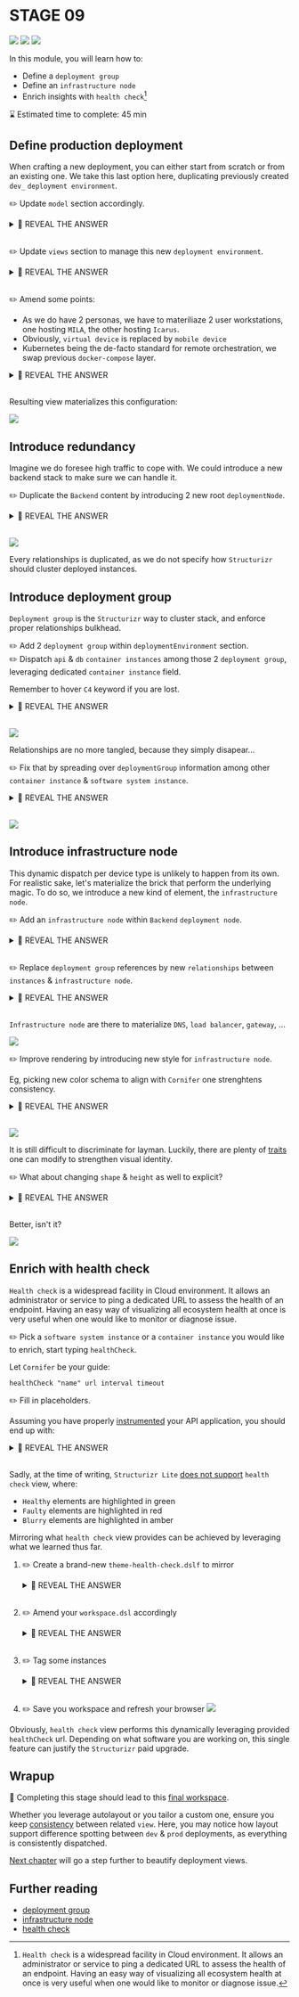 # STAGE 09

![](https://img.shields.io/badge/model-deploymentGroup-fcc438)
![](https://img.shields.io/badge/model-infrastructureNode-19967d)
![](https://img.shields.io/badge/model-healthCheck-cacaca)

In this module, you will learn how to:
- Define a `deployment group`
- Define an `infrastructure node`
- Enrich insights with `health check`[^1]

⌛ Estimated time to complete: 45 min

## Define production deployment

When crafting a new deployment, you can either start from scratch or from an existing one. We take this last option here, duplicating previously created `dev_` `deployment environment`.

✏️ Update `model` section accordingly.

<details><summary>📙 REVEAL THE ANSWER</summary>

```diff
model {
+    prod_ = deploymentEnvironment "prod" {
+        deploymentNode "User workstation" "" "Microsoft Windows 10" "" 1 {
+            deploymentNode "Web browser" "" "Opera" "" 1 {
+                spa_ = containerInstance mila.spa "" "" {
+                }
+            }
+            
+            icarus_ = softwareSystemInstance icarus "" "" {
+            }
+            
+            deploymentNode "Virtual device" "" "Android" "" 1 {
+                mobile_ = containerInstance mila.mobile "" "" {
+                }
+            }
+            
+            deploymentNode "Orchestration" "" "Docker-compose" "" 1 {
+                deploymentNode "mcr.microsoft.com/dotnet/aspnet:6.0" "" "Docker" "" 1 {
+                    api_ = containerInstance mila.api "" "" {
+                    }
+                }
+                
+                deploymentNode "mongo:latest" "" "Docker" "" 1 {
+                    url https://hub.docker.com/_/mongo
+                    store_ = containerInstance mila.store "" "" {
+                    }
+                }
+            }
+        }
+    }
}
```
</details><br> 

✏️ Update `views` section to manage this new `deployment environment`.

<details><summary>📙 REVEAL THE ANSWER</summary>

```diff
# C4.D
views {
    deployment * dev_ "DevDeployment" "" {
        include *
    }

+   deployment * prod_ "ProdDeployment" "" {
+       include *
+       autolayout lr
+   }
}
```
</details><br> 

✏️ Amend some points:
- As we do have 2 personas, we have to materiliaze 2 user workstations, one hosting `MILA`, the other hosting `Icarus`.
- Obviously, `virtual device` is replaced by `mobile device`
- Kubernetes being the de-facto standard for remote orchestration, we swap previous `docker-compose` layer. 

<details><summary>📙 REVEAL THE ANSWER</summary>

```diff
model {
    prod_ = deploymentEnvironment "prod" {
-       deploymentNode "User workstation" "" "Microsoft Windows 10" "" 1 {
+       deploymentNode "Matt workstation" "" "Microsoft Windows 10" "" 1 {
            deploymentNode "Web browser" "" "Opera" "" 1 {
                spa_ = containerInstance mila.spa "" "" {
                }
            }
            
-           icarus_ = softwareSystemInstance icarus "" "" {
-           }
+       }
+       deploymentNode "Simon workstation" "" "Microsoft Windows 10" "" 1 {
+           icarus_ = softwareSystemInstance icarus "" "" {
+           }
+       }
            
-           deploymentNode "Virtual device" "" "Android" "" 1 {
-               mobile_ = containerInstance mila.mobile "" "" {
-               }
-           }
+       deploymentNode "Mobile device" "" "Android" "" 1 {
+           mobile_ = containerInstance mila.mobile "" "" {
+           }
+       }
            
+       deploymentNode "Backend" "" "Azure" "" 1 {
-           deploymentNode "Orchestration" "" "Docker-compose" "" 1 {
+           deploymentNode "Orchestration" "" "Kubernetes" "" 1 {
                deploymentNode "mcr.microsoft.com/dotnet/aspnet:6.0" "" "Docker" "" 1 {
                    api_ = containerInstance mila.api "" "" {
                    }
                }
                
                deploymentNode "mongo:latest" "" "Docker" "" 1 {
                    url https://hub.docker.com/_/mongo
                    store_ = containerInstance mila.store "" "" {
                    }
                }
            }
        }
    }
}
```
</details><br> 

Resulting view materializes this configuration:

![](structurizr-1-ProdDeployment-draft.svg)

## Introduce redundancy

Imagine we do foresee high traffic to cope with. We could introduce a new backend stack to make sure we can handle it.

✏️ Duplicate the `Backend` content by introducing 2 new root `deploymentNode`.

<details><summary>📙 REVEAL THE ANSWER</summary>

```diff
deploymentNode "Backend" "" "Azure" "" 1 { 
-    [...]
+   deploymentNode "Worker 01" "" "Azure" "" 1 { 
+       [...] 
+   }
+   deploymentNode "Worker 02" "" "Azure" "" 1 { 
+       [...] 
+   }
}
```
</details><br> 

![](structurizr-1-ProdDeployment-nogroup.svg)

Every relationships is duplicated, as we do not specify how `Structurizr` should cluster deployed instances.

## Introduce deployment group

`Deployment group` is the `Structurizr` way to cluster stack, and enforce proper relationships bulkhead. 

✏️ Add 2 `deployment group` within `deploymentEnvironment` section.  
✏️ Dispatch `api` & `db` `container instances` among those 2 `deployment group`, leveraging dedicated `container instance` field.

Remember to hover `C4` keyword if you are lost.

<details><summary>📙 REVEAL THE ANSWER</summary>

```diff
prod_ = deploymentEnvironment "prod" {
+   worker1_ = deploymentGroup "Worker 01"
+   worker2_ = deploymentGroup "Worker 02"

    deploymentNode "Matt workstation" "" "Microsoft Windows 10" "#windows" 1 {
        deploymentNode "Web browser" "" "Opera" "#opera" 1 {
            spa_ = containerInstance mila.spa worker2_ "" {
            }
        }
    }
    
    deploymentNode "Simon workstation" "" "Microsoft Windows 10" "#windows" 1 {
        icarus_ = softwareSystemInstance icarus worker1_,worker2_ "" {
        }
    }
    
    deploymentNode "Mobile device" "" "Android" "#android" 1 {
        mobile_ = containerInstance mila.mobile worker1_ "" {
        }
    }

    deploymentNode "Backend" "" "Azure" "" 1 { 
        deploymentNode "Worker 01" "" "Azure" "#azure" 1 {
            deploymentNode "Orchestration" "" "Kubernetes" "#k8s" 1 {
                deploymentNode "mcr.microsoft.com/dotnet/aspnet:6.0" "" "Docker" "#docker" 1 {
-                   api_ = containerInstance mila.api "" "" {
+                   api_ = containerInstance mila.api worker1_ "" {
                    }
                }
                
                deploymentNode "mongo:latest" "" "Docker" "#docker" 1 {
                    url https://hub.docker.com/_/mongo
-                   store_ = containerInstance mila.store "" "" {
+                   store_ = containerInstance mila.store worker1_ "" {
                    }
                }
            }
        }
        
        deploymentNode "Worker 02" "" "Azure" "#azure" 1 {
            deploymentNode "Orchestration" "" "Kubernetes" "#k8s" 1 {
                deploymentNode "mcr.microsoft.com/dotnet/aspnet:6.0" "" "Docker" "#docker" 1 {
-                   api_ = containerInstance mila.api "" "" {
+                   api_ = containerInstance mila.api worker2_ "" {
                    }
                }
                
                deploymentNode "mongo:latest" "" "Docker" "#docker" 1 {
                    url https://hub.docker.com/_/mongo
-                   store_ = containerInstance mila.store "" "" {
+                   store_ = containerInstance mila.store worker2_ "" {
                    }
                }
            }
    }
}
```
</details><br> 

![](structurizr-1-ProdDeployment-group-missing-relationships.svg)

Relationships are no more tangled, because they simply disapear... 

✏️ Fix that by spreading over `deploymentGroup` information among other `container instance` & `software system instance`. 

<details><summary>📙 REVEAL THE ANSWER</summary>

```diff
prod_ = deploymentEnvironment "prod" {
    worker1_ = deploymentGroup "Worker 01"
    worker2_ = deploymentGroup "Worker 02"
    
    deploymentNode "Matt workstation" "" "Microsoft Windows 10" "#windows" 1 {
        deploymentNode "Web browser" "" "Opera" "#opera" 1 {
-           spa_ = containerInstance mila.spa "" "" {
+           spa_ = containerInstance mila.spa worker2_ "" {
            }
        }
    }
    
    deploymentNode "Simon workstation" "" "Microsoft Windows 10" "#windows" 1 {
-       icarus_ = softwareSystemInstance icarus "" "" {
+       icarus_ = softwareSystemInstance icarus worker1_,worker2_ "" {
        }
    }
    
    deploymentNode "Mobile device" "" "Android" "#android" 1 {
-       mobile_ = containerInstance mila.mobile "" "" {
+       mobile_ = containerInstance mila.mobile worker1_ "" {
        }
    }
}
```
</details><br> 

![](structurizr-1-ProdDeployment-group-relationships-back.svg)

## Introduce infrastructure node

This dynamic dispatch per device type is unlikely to happen from its own. For realistic sake, let's materialize the brick that perform the underlying magic. To do so, we introduce a new kind of element, the `infrastructure node`.

✏️ Add an `infrastructure node` within `Backend` `deployment node`.

<details><summary>📙 REVEAL THE ANSWER</summary>

```diff
- deploymentNode "Backend" "" "Azure" "" 1 {
+ backend_ = deploymentNode "Backend" "" "Azure" "" 1 {
+   gateway_ = infrastructureNode "api.application.com" "" "Application Gateway" ""
```
</details><br> 

✏️ Replace `deployment group` references by new `relationships` between `instances` & `infrastructure node`.

<details><summary>📙 REVEAL THE ANSWER</summary>

```diff
prod_ = deploymentEnvironment "prod" {
    worker1_ = deploymentGroup "Worker 01"
    worker2_ = deploymentGroup "Worker 02"
    
-   deploymentNode "Matt workstation" "" "Microsoft Windows 10" "" 1 {
+   ws_ = deploymentNode "Matt workstation" "" "Microsoft Windows 10" "" 1 {
-       deploymentNode "Web browser" "" "Opera" "" 1 {
+       browser_ = deploymentNode "Web browser" "" "Opera" "" 1 {
-           spa_ = containerInstance mila.spa worker2_ "" {
+           spa_ = containerInstance mila.spa "" "" {
            }
        }
    }
    
    deploymentNode "Simon workstation" "" "Microsoft Windows 10" "" 1 {
        icarus_ = softwareSystemInstance icarus worker1_,worker2_ "" {
        }
    }
    
-   deploymentNode "Mobile device" "" "Android" "" 1 {
+   phone_ = deploymentNode "Mobile device" "" "Android" "" 1 {
-       mobile_ = containerInstance mila.mobile worker1_ "" {
+       mobile_ = containerInstance mila.mobile "" "" {
        }
    }
    
    backend_ = deploymentNode "Backend" "" "Azure" "" 1 {
       gateway_ = infrastructureNode "api.application.com" "" "Application Gateway" ""
        
-       deploymentNode "Worker 01" "" "Azure" "" 1 {
-           deploymentNode "Orchestration" "" "Kubernetes" "" 1 {
-               deploymentNode "mcr.microsoft.com/dotnet/aspnet:6.0" "" "Docker" "" 1 {
+       w01_ = deploymentNode "Worker 01" "" "Azure" "" 1 {
+           k8s_ = deploymentNode "Orchestration" "" "Kubernetes" "" 1 {
+               docker_ = deploymentNode "mcr.microsoft.com/dotnet/aspnet:6.0" "" "Docker" "" 1 {
                    api_ = containerInstance mila.api worker1_ "" {
                    }
                }
                
                deploymentNode "mongo:latest" "" "Docker" "" 1 {
                    url https://hub.docker.com/_/mongo
                    store_ = containerInstance mila.store worker1_ "" {
                    }
                }
            }
        }
        
-       deploymentNode "Worker 02" "" "Azure" "" 1 {
-           deploymentNode "Orchestration" "" "Kubernetes" "" 1 {
-               deploymentNode "mcr.microsoft.com/dotnet/aspnet:6.0" "" "Docker" "" 1 {
+       w02_ = deploymentNode "Worker 02" "" "Azure" "" 1 {
+           k8s_ = deploymentNode "Orchestration" "" "Kubernetes" "" 1 {
+               docker_ = deploymentNode "mcr.microsoft.com/dotnet/aspnet:6.0" "" "Docker" "" 1 {
                    api_ = containerInstance mila.api worker2_ "" {
                    }
                }
                
                deploymentNode "mongo:latest" "" "Docker" "" 1 {
                    url https://hub.docker.com/_/mongo
                    store_ = containerInstance mila.store worker2_ "" {
                    }
                }
            }
        }
    }
    
+   prod_.phone_.mobile_ -> prod_.backend_.gateway_ "makes API call to" "" ""
+   prod_.ws_.browser_.spa_ -> prod_.backend_.gateway_ "makes API call to" "" ""
+   
+   prod_.backend_.gateway_ -> prod_.backend_.w01_.k8s_.docker_.api_ "routes incoming calls to" "" ""
+   prod_.backend_.gateway_ -> prod_.backend_.w02_.k8s_.docker_.api_ "routes incoming calls to" "" ""
}
```
</details><br> 
			
`Infrastructure node` are there to materialize `DNS`, `load balancer`, `gateway`, ...

![](structurizr-1-ProdDeployment-nostyle.svg)

✏️ Improve rendering by introducing new style for `infrastructure node`. 

Eg, picking new color schema to align with `Cornifer` one strenghtens consistency.

<details><summary>📙 REVEAL THE ANSWER</summary>

```diff
views {
	styles {
+       element "Infrastructure Node" {
+           background #B8F5ED
+           stroke #19967d
+           strokeWidth 8
+       }
    }
}
```
</details><br> 

![](structurizr-1-ProdDeployment-colored-style.svg)

It is still difficult to discriminate for layman. Luckily, there are plenty of [traits](https://github.com/structurizr/dsl/blob/master/docs/language-reference.md#element-style) one can modify to strengthen visual identity. 

✏️ What about changing `shape` & `height` as well to explicit?

<details><summary>📙 REVEAL THE ANSWER</summary>

```diff
views {
	styles {
        element "Infrastructure Node" {
+           shape RoundedBox
+           Height 200
            background #B8F5ED
            stroke #19967d
            strokeWidth 8
        }
    }
}
```
</details><br> 

Better, isn't it?

![](structurizr-1-ProdDeployment.svg)

## Enrich with health check

`Health check` is a widespread facility in Cloud environment. It allows an administrator or service to ping a dedicated URL to assess the health of an endpoint. Having an easy way of visualizing all ecosystem health at once is very useful when one would like to monitor or diagnose issue. 
 
✏️ Pick a `software system instance` or a `container instance` you would like to enrich, start typing `healthCheck`.

Let `Cornifer` be your guide: 

```c4u
healthCheck "name" url interval timeout
```

✏️ Fill in placeholders.

Assuming you have properly [instrumented](https://docs.microsoft.com/en-us/aspnet/core/host-and-deploy/health-checks?view=aspnetcore-6.0) your API application, you should end up with: 

<details><summary>📙 REVEAL THE ANSWER</summary>

```diff
deploymentNode "Orchestration" "" "Docker-compose" "#dockerCompose" 1 {
    deploymentNode "mcr.microsoft.com/dotnet/aspnet:6.0" "" "Docker" "#docker" 1 {
        api_ = containerInstance mila.api "" "" {
+           healthCheck "API is up & running" "http://localhost:5000/healthz" 60 0
        }
    }
```
</details><br> 

Sadly, at the time of writing, `Structurizr Lite` [does not support](https://structurizr.com/help/health-checks) `health check` view, where:
- `Healthy` elements are highlighted in green
- `Faulty` elements are highlighted in red
- `Blurry` elements are highlighted in amber

 Mirroring what `health check` view provides can be achieved by leveraging what we learned thus far.

1. ✏️ Create a brand-new `theme-health-check.dslf` to mirror
    <details><summary>📙 REVEAL THE ANSWER</summary>

    ```diff
    + views {
    + 	styles {
    + 		element "#healthy" {
    + 			stroke #000000
    + 			background #42a31f
    + 		}
    + 		element "#blurry" {
    + 			stroke #000000
    + 			background #ffbf00
    + 		}
    + 		element "#faulty" {
    + 			stroke #000000
    + 			background #e01436
    + 		}
    + 	}
    + }
    ```
    </details><br> 
1. ✏️ Amend your `workspace.dsl` accordingly
    <details><summary>📙 REVEAL THE ANSWER</summary>

    ```diff
    views {
        !include theme.dslf
    +	!include theme-health-check.dslf
    ```
    </details><br> 
1. ✏️ Tag some instances
    <details><summary>📙 REVEAL THE ANSWER</summary>

    ```diff
    w01_ = deploymentNode "Worker 01" "" "Azure" "#azure" 1 {
        k8s_ = deploymentNode "Orchestration" "" "Kubernetes" "#k8s" 1 {
            docker_ = deploymentNode "mcr.microsoft.com/dotnet/aspnet:6.0" "" "Docker" "#docker" 1 {
    -           api_ = containerInstance mila.api worker1_ "" {
    +           api_ = containerInstance mila.api worker1_ "#healthy" {
                }
            }
            
            deploymentNode "mongo:latest" "" "Docker" "#docker" 1 {
                url https://hub.docker.com/_/mongo
    -           store_ = containerInstance mila.store worker1_ "" {
    +           store_ = containerInstance mila.store worker1_ "#blurry" {
                }
            }
        }
    }
    ```
    </details><br> 
1. ✏️ Save you workspace and refresh your browser 
    ![](structurizr-1-ProdDeployment-health-check.svg)

Obviously, `health check` view performs this dynamically leveraging provided `healthCheck` url. Depending on what software you are working on, this single feature can justify the `Structurizr` paid upgrade.  

## Wrapup

📘 Completing this stage should lead to this [final workspace](./workspace.dsl).  

Whether you leverage autolayout or you tailor a custom one, ensure you keep [consistency](https://rvr06.github.io/c4-bootcamp/docs/usage/#layout-consistency) between related `view`. Here, you may notice how layout support difference spotting between `dev` & `prod` deployments, as everything is consistently dispatched.  

[Next chapter](../stage%2010/README.md) will go a step further to beautify deployment views. 

## Further reading

- [deployment group](https://github.com/structurizr/dsl/blob/master/docs/language-reference.md#deploymentGroup)
- [infrastructure node](https://github.com/structurizr/dsl/blob/master/docs/language-reference.md#infrastructurenode)
- [health check](https://github.com/structurizr/dsl/blob/master/docs/language-reference.md#healthcheck)

[^1]: `Health check` is a widespread facility in Cloud environment. It allows an administrator or service to ping a dedicated URL to assess the health of an endpoint. Having an easy way of visualizing all ecosystem health at once is very useful when one would like to monitor or diagnose issue. 